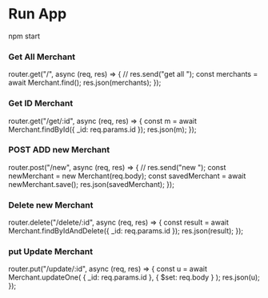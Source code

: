 # Run App

npm start

### Get All Merchant

router.get("/", async (req, res) => {
// res.send("get all ");
const merchants = await Merchant.find();
res.json(merchants);
});

### Get ID Merchant

router.get("/get/:id", async (req, res) => {
const m = await Merchant.findById({ \_id: req.params.id });
res.json(m);
});

### POST ADD new Merchant

router.post("/new", async (req, res) => {
// res.send("new ");
const newMerchant = new Merchant(req.body);
const savedMerchant = await newMerchant.save();
res.json(savedMerchant);
});

### Delete new Merchant

router.delete("/delete/:id", async (req, res) => {
const result = await Merchant.findByIdAndDelete({ \_id: req.params.id });
res.json(result);
});

### put Update Merchant

router.put("/update/:id", async (req, res) => {
const u = await Merchant.updateOne(
{ \_id: req.params.id },
{ \$set: req.body }
);
res.json(u);
});
